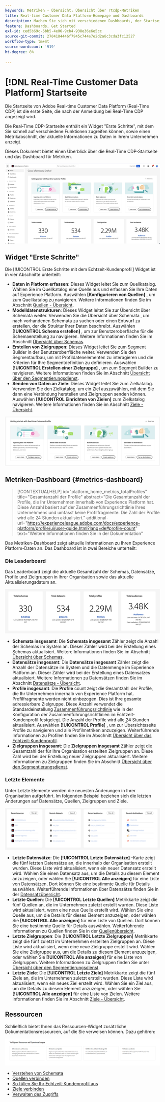 ```yaml
---
keywords: Metriken - Übersicht; Übersicht über rtcdp-Metriken
title: Real-time Customer Data Platform-Homepage und Dashboards
description: Machen Sie sich mit verschiedenen Dashboards, der Startseite und dem ersten Benutzererlebnis in Adobe Real-Time CDP vertraut.
feature: Dashboards, Get Started
exl-id: ced5b69c-5bb5-4e06-9cb4-938e36e6e5cc
source-git-commit: 2704184446f7945c744e7e2d2a8c3cda3fc12527
workflow-type: tm+mt
source-wordcount: '919'
ht-degree: 8%

---
```


# [!DNL Real-Time Customer Data Platform] Startseite

Die Startseite von Adobe Real-time Customer Data Platform (Real-Time CDP) ist die erste Seite, die nach der Anmeldung bei Real-Time CDP angezeigt wird.

Die Real-Time CDP-Startseite enthält ein Widget &quot;Erste Schritte&quot;, mit dem Sie schnell auf verschiedene Funktionen zugreifen können, sowie einen Metrikabschnitt, der aktuelle Informationen zu Daten in Ihrem Unternehmen anzeigt.

Dieses Dokument bietet einen Überblick über die Real-Time CDP-Startseite und das Dashboard für Metriken.

![Startseite der Platform-Benutzeroberfläche.](assets/platform-home/home.png)

## Widget &quot;Erste Schritte&quot;

Die [!UICONTROL Erste Schritte mit dem Echtzeit-Kundenprofil] Widget ist in vier Abschnitte unterteilt:

* **Daten in Platform erfassen**: Dieses Widget leitet Sie zum Quellkatalog. Wählen Sie im Quellkatalog eine Quelle aus und erfassen Sie Ihre Daten auf Experience Platform. Auswählen **[Konfigurieren von Quellen]** , um zum Quellkatalog zu navigieren. Weitere Informationen finden Sie im Abschnitt [Quellen - Übersicht](../sources/home.md).
* **Modelldatenstrukturen**: Dieses Widget leitet Sie zur Übersicht über Schemata weiter. Verwenden Sie die Übersicht über Schemata , um nach vorhandenen Schemata zu suchen oder einen Entwurf zu erstellen, der die Struktur Ihrer Daten beschreibt. Auswählen **[!UICONTROL Schema erstellen]** , um zur Benutzeroberfläche für die Schemaerstellung zu navigieren. Weitere Informationen finden Sie im Abschnitt [Übersicht über Schemas](../xdm/home.md).
* **Erstellen von Zielgruppen**: Dieses Widget leitet Sie zum Segment Builder in der Benutzeroberfläche weiter. Verwenden Sie den Segmentaufbau, um mit Profildatenelementen zu interagieren und die Kriterien für Ihre Segmentdefinition zu definieren. Auswählen **[!UICONTROL Erstellen einer Zielgruppe]** , um zum Segment Builder zu navigieren. Weitere Informationen finden Sie im Abschnitt [Übersicht über den Segmentierungsdienst](../segmentation/home.md).
* **Senden von Daten an Ziele**: Dieses Widget leitet Sie zum Zielkatalog. Verwenden Sie den Zielkatalog, um ein Ziel auszuwählen, mit dem Sie dann eine Verbindung herstellen und Zielgruppen senden können. Auswählen **[!UICONTROL Einrichten von Zielen]** zum Zielkatalog navigieren. Weitere Informationen finden Sie im Abschnitt [Ziele - Übersicht](../destinations/home.md).

![Startseite der Platform-Benutzeroberfläche mit dem Widget &quot;Erste Schritte&quot;](assets/platform-home/getting-started-widget.png)

## Metriken-Dashboard {#metrics-dashboard}

>[!CONTEXTUALHELP]
>id="platform_home_metrics_totalProfiles"
>title="Gesamtanzahl der Profile"
>abstract="Die Gesamtanzahl der Profile, die Ihr Unternehmen innerhalb von Experience Platform hat. Diese Anzahl basiert auf der Zusammenführungsrichtlinie Ihres Unternehmens und umfasst keine Profilfragmente. Die Zahl der Profile wird alle 24 Stunden aktualisiert."
>additional-url="https://experienceleague.adobe.com/docs/experience-platform/profile/ui/user-guide.html?lang=de#profile-count" text="Weitere Informationen finden Sie in der Dokumentation"

Das Metriken-Dashboard zeigt aktuelle Informationen zu Ihren Experience Platform-Daten an. Das Dashboard ist in zwei Bereiche unterteilt:

### Die Leaderboard

Das Leaderboard zeigt die aktuelle Gesamtzahl der Schemas, Datensätze, Profile und Zielgruppen in Ihrer Organisation sowie das aktuelle Aktualisierungsdatum an.

![Der Abschnitt &quot;Leaderboard&quot;auf der Startseite der Platform-Benutzeroberfläche.](assets/platform-home/leaderboard.png)

* **Schemata insgesamt**: Die **Schemata insgesamt** Zähler zeigt die Anzahl der Schemas im System an. Dieser Zähler wird bei der Erstellung eines Schemas aktualisiert. Weitere Informationen finden Sie im Abschnitt [Übersicht über Schemas](../xdm/home.md).
* **Datensätze insgesamt**: Die **Datensätze insgesamt** Zähler zeigt die Anzahl der Datensätze im System und die Datenmenge im Experience Platform an. Dieser Zähler wird bei der Erstellung eines Datensatzes aktualisiert. Weitere Informationen zu Datensätzen finden Sie im Abschnitt [Datensätze - Übersicht](../catalog/datasets/overview.md).
* **Profile insgesamt**: Die **Profile** count zeigt die Gesamtzahl der Profile, die Ihr Unternehmen innerhalb von Experience Platform hat. Profilfragmente werden nicht einbezogen. Dies ist Ihre gesamte adressierbare Zielgruppe. Diese Anzahl verwendet die Standardeinstellung [Zusammenführungsrichtlinie](profile/merge-policies.md) wie in der Konfiguration der Zusammenführungsrichtlinien im Echtzeit-Kundenprofil festgelegt. Die Anzahl der Profile wird alle 24 Stunden aktualisiert. Auswählen **[!UICONTROL Profile]** , um zur Übersichtsseite Profile zu navigieren und alle Profilmetriken anzuzeigen. Weiterführende Informationen zu Profilen finden Sie im Abschnitt [Übersicht über das Echtzeit-Kundenprofil](../profile/home.md).
* **Zielgruppen insgesamt**: Die **Zielgruppen insgesamt** Zähler zeigt die Gesamtzahl der für Ihre Organisation erstellten Zielgruppen an. Diese Zahl wird bei der Erstellung neuer Zielgruppen aktualisiert. Weitere Informationen zu Zielgruppen finden Sie im Abschnitt [Übersicht über den Segmentierungsdienst](../segmentation/home.md).

### Letzte Elemente

Unter Letzte Elemente werden die neuesten Änderungen in Ihrer Organisation aufgeführt. Im folgenden Beispiel beziehen sich die letzten Änderungen auf Datensätze, Quellen, Zielgruppen und Ziele.

![Der Abschnitt zu den letzten Elementen auf der Startseite der Platform-Benutzeroberfläche.](assets/platform-home/recent-items.png)

* **Letzte Datensätze**: Die **[!UICONTROL Letzte Datensätze]** -Karte zeigt die fünf letzten Datensätze an, die innerhalb der Organisation erstellt wurden. Diese Liste wird aktualisiert, wenn ein neuer Datensatz erstellt wird. Wählen Sie einen Datensatz aus, um die Details zu diesem Element anzuzeigen, oder wählen Sie **[!UICONTROL Alle anzeigen]** für eine Liste von Datensätzen. Dort können Sie eine bestimmte Quelle für Details auswählen. Weiterführende Informationen über Datensätze finden Sie in der [Datensatzübersicht](../catalog/datasets/overview.md).
* **Letzte Quellen**: Die **[!UICONTROL Letzte Quellen]** Metrikkarte zeigt die fünf Quellen an, die im Unternehmen zuletzt erstellt wurden. Diese Liste wird aktualisiert, wenn eine neue Quelle erstellt wird. Wählen Sie eine Quelle aus, um die Details für dieses Element anzuzeigen, oder wählen Sie **[!UICONTROL Alle anzeigen]** für eine Liste von Quellen. Dort können Sie eine bestimmte Quelle für Details auswählen. Weiterführende Informationen zu Quellen finden Sie in der [Quellenübersicht](../sources/home.md).
* **Letzte Zielgruppen**: Die **[!UICONTROL Letzte Zielgruppen]** Metrikkarte zeigt die fünf zuletzt im Unternehmen erstellten Zielgruppen an. Diese Liste wird aktualisiert, wenn eine neue Zielgruppe erstellt wird. Wählen Sie eine Zielgruppe aus, um die Details zu diesem Element anzuzeigen, oder wählen Sie **[!UICONTROL Alle anzeigen]** für eine Liste von Zielgruppen. Weitere Informationen zu Zielgruppen finden Sie unter [Übersicht über den Segmentierungsdienst](../segmentation/home.md).
* **Letzte Ziele**: Die **[!UICONTROL Letzte Ziele]** Metrikkarte zeigt die fünf Ziele an, die im Unternehmen zuletzt erstellt wurden. Diese Liste wird aktualisiert, wenn ein neues Ziel erstellt wird. Wählen Sie ein Ziel aus, um die Details zu diesem Element anzuzeigen, oder wählen Sie **[!UICONTROL Alle anzeigen]** für eine Liste von Zielen. Weitere Informationen finden Sie im Abschnitt [Ziele - Übersicht](../destinations/home.md).

## Ressourcen

Schließlich bietet Ihnen das Ressourcen-Widget zusätzliche Dokumentationsressourcen, auf die Sie verweisen können. Dazu gehören:

![Der Abschnitt &quot;Ressourcen&quot;auf der Startseite der Platform-Benutzeroberfläche.](assets/platform-home/resources.png)

* [Verstehen von Schemata](../xdm/schema/composition.md)
* [Quellen verbinden](../sources/home.md)
* [So füllen Sie Ihr Echtzeit-Kundenprofil aus](../profile/home.md)
* [Ziele verbinden](../destinations/home.md)
* [Verwalten des Zugriffs](../access-control/abac/overview.md)

<!-- ### Successful profile records

In the leaderboard **[!UICONTROL Successful profile records]** shows the total number of records that have been successfully processed into the profile.

There is also a metric card that shows the percentage of successful records. Select **[!UICONTROL View datasets]** to see more details about the profile records. Hover over the colored area of the graph to see additional details:

![image](assets/home-profilerecords-details.PNG)

The number of successful profile records is updated hourly. 

For more information about profiles, see [A unified view of your customer in Real-Time CDP](profile/profile-overview.md).

### Total profile records

The **[!UICONTROL Total profile records]** metric card shows the total number of data records enabled to feed into the profiles, and the percentage that are successful, updated once per day. This does not include all data in the data lake, because some data might not be enabled to feed into the profiles.

 Hover over the colored area of the graph to see additional details about the successful profiles:

![image](assets/home-profile-details.PNG)

Select **[!UICONTROL View profiles]** to see more details about the profile records.

For more information about profiles, see [A unified view of your customer in Real-Time CDP](profile/profile-overview.md).

For more information about viewing a specific profile, see [Profile viewer](profile/profile-viewer.md).

### Failed profile records

In the leaderboard, **[!UICONTROL Failed profile records]** counts the number of records that failed to process into the profile.

The **[!UICONTROL Failed profile records]** metric card shows this count, and includes a graphical representation that helps you see how failures have trended during the time shown below the graphic. This chart is updated hourly. Select **[!UICONTROL View datasets]** to see more details about the profile records.

The number of failed profile records is updated hourly. -->
